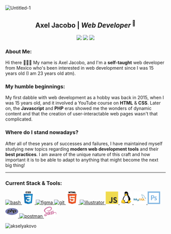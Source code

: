 ![Untitled-1](https://github.com/AkselYakovo/akselyakovo/assets/122695920/7338cbd1-5a1d-45c0-b52c-38c3d864e8f3)
<div align="center">
  <h2>Axel Jacobo | <em>Web Developer</em><sup> 🚀</sup></h2>
  <img src='https://img.shields.io/badge/-Currently%20Learning:-fe5751?style=flat'/>
  <img src='https://img.shields.io/badge/-Node.JS-0c0c0c??style=flat&logo=nodedotjs'/>
  <img src='https://img.shields.io/badge/-Express.JS-157ebf??style=flat&logo=express'/>
</div>

### About Me:

Hi there 🙋🏻‍♂️ My name is Axel Jacobo, and I'm a **self-taught** web developer from Mexico who's been interested in web development since I was 15 years old (I am 23 years old atm).

### My humble beginnings:

My first dabble with web development as a hobby was back in 2015, when I was 15 years old, and it involved a YouTube course on **HTML** & **CSS**. Later on, the **Javascript** and **PHP** eras showed me the wonders of dynamic content and that the creation of user-interactable web pages wasn't that complicated.

### Where do I stand nowadays?

After all of these years of successes and failures, I have maintained myself studying new topics regarding **modern web development tools** and their **best practices**. I am aware of the unique nature of this craft and how important it is to be able to adapt to anything that might become the next big thing!

---
<h3 align="left">Current Stack & Tools:</h3>
<p align="left"> <a href="https://www.gnu.org/software/bash/" target="_blank" rel="noreferrer"> <img src="https://www.vectorlogo.zone/logos/gnu_bash/gnu_bash-icon.svg" alt="bash" width="40" height="40"/> </a> <a href="https://www.w3schools.com/css/" target="_blank" rel="noreferrer"> <img src="https://raw.githubusercontent.com/devicons/devicon/master/icons/css3/css3-original-wordmark.svg" alt="css3" width="40" height="40"/> </a> <a href="https://www.figma.com/" target="_blank" rel="noreferrer"> <img src="https://www.vectorlogo.zone/logos/figma/figma-icon.svg" alt="figma" width="40" height="40"/> </a> <a href="https://git-scm.com/" target="_blank" rel="noreferrer"> <img src="https://www.vectorlogo.zone/logos/git-scm/git-scm-icon.svg" alt="git" width="40" height="40"/> </a> <a href="https://www.w3.org/html/" target="_blank" rel="noreferrer"> <img src="https://raw.githubusercontent.com/devicons/devicon/master/icons/html5/html5-original-wordmark.svg" alt="html5" width="40" height="40"/> </a> <a href="https://www.adobe.com/in/products/illustrator.html" target="_blank" rel="noreferrer"> <img src="https://www.vectorlogo.zone/logos/adobe_illustrator/adobe_illustrator-icon.svg" alt="illustrator" width="40" height="40"/> </a> <a href="https://developer.mozilla.org/en-US/docs/Web/JavaScript" target="_blank" rel="noreferrer"> <img src="https://raw.githubusercontent.com/devicons/devicon/master/icons/javascript/javascript-original.svg" alt="javascript" width="40" height="40"/> </a> <a href="https://www.linux.org/" target="_blank" rel="noreferrer"> <img src="https://raw.githubusercontent.com/devicons/devicon/master/icons/linux/linux-original.svg" alt="linux" width="40" height="40"/> </a> <a href="https://www.mysql.com/" target="_blank" rel="noreferrer"> <img src="https://raw.githubusercontent.com/devicons/devicon/master/icons/mysql/mysql-original-wordmark.svg" alt="mysql" width="40" height="40"/> </a> <a href="https://www.photoshop.com/en" target="_blank" rel="noreferrer"> <img src="https://raw.githubusercontent.com/devicons/devicon/master/icons/photoshop/photoshop-line.svg" alt="photoshop" width="40" height="40"/> </a> <a href="https://www.php.net" target="_blank" rel="noreferrer"> <img src="https://raw.githubusercontent.com/devicons/devicon/master/icons/php/php-original.svg" alt="php" width="40" height="40"/> </a> <a href="https://postman.com" target="_blank" rel="noreferrer"> <img src="https://www.vectorlogo.zone/logos/getpostman/getpostman-icon.svg" alt="postman" width="40" height="40"/> </a> <a href="https://sass-lang.com" target="_blank" rel="noreferrer"> <img src="https://raw.githubusercontent.com/devicons/devicon/master/icons/sass/sass-original.svg" alt="sass" width="40" height="40"/> </a> </p>
<!-- <p aling='center'>&nbsp;<img src='https://streak-stats.demolab.com?user=AkselYakovo&border_radius=25&exclude_days=Sun&card_width=465' align='right' />
</p> -->
  
<p><img align="left" src="https://github-readme-stats.vercel.app/api/top-langs?username=akselyakovo&show_icons=true&locale=en&layout=compact" alt="akselyakovo" /></p>

<!-- <p>&nbsp;<img align="center" src="https://github-readme-stats.vercel.app/api?username=akselyakovo&show_icons=true&locale=en" alt="akselyakovo" /></p> -->
